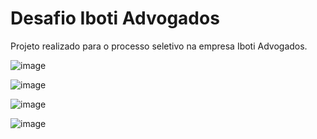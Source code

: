 # Desafio Iboti Advogados

Projeto realizado para o processo seletivo na empresa Iboti Advogados.

![image](https://github.com/user-attachments/assets/fb5641ed-4b4b-41c2-980b-f70d647bc453)

![image](https://github.com/user-attachments/assets/8702fec9-3fe5-43b8-96f1-d1e0cf5e820a)

![image](https://github.com/user-attachments/assets/c4dcd77a-6534-457f-aee1-9d924a0ff56d)

![image](https://github.com/user-attachments/assets/5c4680c7-4224-4f9e-b4f5-8e39523bc254)
